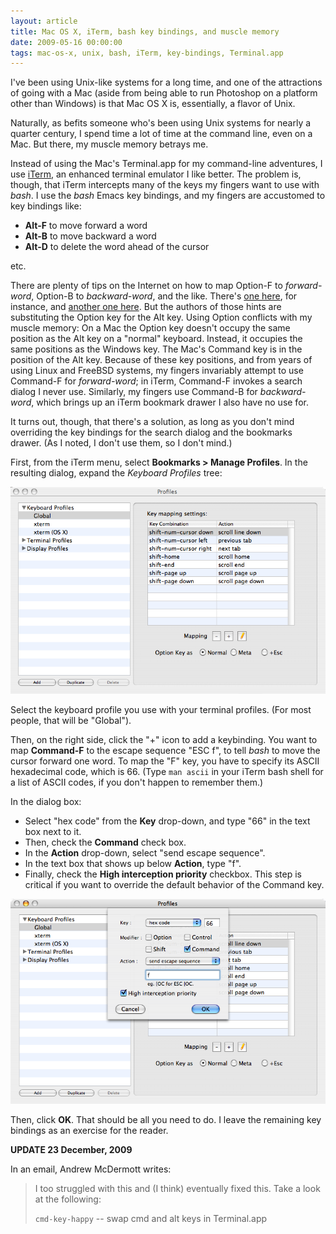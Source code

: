```yaml
---
layout: article
title: Mac OS X, iTerm, bash key bindings, and muscle memory
date: 2009-05-16 00:00:00
tags: mac-os-x, unix, bash, iTerm, key-bindings, Terminal.app
---
```


I've been using Unix-like systems for a long time, and one of the
attractions of going with a Mac (aside from being able to run
Photoshop on a platform other than Windows) is that Mac OS X is,
essentially, a flavor of Unix.

Naturally, as befits someone who's been using Unix systems for
nearly a quarter century, I spend time a lot of time at the command
line, even on a Mac. But there, my muscle memory betrays me.

Instead of using the Mac's Terminal.app for my command-line adventures, I
use [iTerm][], an enhanced terminal emulator I like better. The problem is,
though, that iTerm intercepts many of the keys my fingers want to use with
*bash*. I use the *bash* Emacs key bindings, and my fingers are accustomed
to key bindings like:

- **Alt-F** to move forward a word
- **Alt-B** to move backward a word
- **Alt-D** to delete the word ahead of the cursor

etc.

There are plenty of tips on the Internet on how to map Option-F to
*forward-word*, Option-B to *backward-word*, and the like. There's
[one here][], for instance, and [another one here][]. But the authors of
those hints are substituting the Option key for the Alt key. Using Option
conflicts with my muscle memory: On a Mac the Option key doesn't occupy the
same position as the Alt key on a "normal" keyboard. Instead, it occupies
the same positions as the Windows key. The Mac's Command key is in the
position of the Alt key. Because of these key positions, and from years of
using Linux and FreeBSD systems, my fingers invariably attempt to use
Command-F for *forward-word*; in iTerm, Command-F invokes a search dialog I
never use. Similarly, my fingers use Command-B for *backward-word*, which
brings up an iTerm bookmark drawer I also have no use for.

It turns out, though, that there's a solution, as long as you don't mind
overriding the key bindings for the search dialog and the bookmarks drawer.
(As I noted, I don't use them, so I don't mind.)

First, from the iTerm menu, select
**Bookmarks > Manage Profiles**. In the resulting dialog, expand
the *Keyboard Profiles* tree:

![iTerm Profiles dialog](/images/iTerm-profiles-dialog.png)

Select the keyboard profile you use with your terminal profiles.
(For most people, that will be "Global").

Then, on the right side, click the "+" icon to add a keybinding.
You want to map **Command-F** to the escape sequence "ESC f", to
tell *bash* to move the cursor forward one word. To map the "F"
key, you have to specify its ASCII hexadecimal code, which is 66.
(Type `man ascii` in your iTerm bash shell for a list of ASCII
codes, if you don't happen to remember them.)

In the dialog box:

-   Select "hex code" from the **Key** drop-down, and type "66" in
    the text box next to it.
-   Then, check the **Command** check box.
-   In the **Action** drop-down, select "send escape sequence".
-   In the text box that shows up below **Action**, type "f".
-   Finally, check the **High interception priority** checkbox.
    This step is critical if you want to override the default behavior
    of the Command key.

![Configuring a key binding in iTerm](/images/iTerm-keybinding.png)

Then, click **OK**. That should be all you need to do. I leave the
remaining key bindings as an exercise for the reader.

**UPDATE 23 December, 2009**

In an email, Andrew McDermott writes:

> I too struggled with this and (I think) eventually fixed this. Take
> a look at the following:
> 
> `cmd-key-happy` -- swap cmd and alt keys in Terminal.app

[iTerm]: http://iterm.sourceforge.net/
[one here]: http://ninjamonkeys.co.za/forum/index.php?topic=598
[another one here]: http://splatteredbits.com/tips/move-from-word-to-word-in-iterm
[iTerm Profiles dialog]: /static/iTerm-profiles-dialog.png "iTerm Profiles dialog"
[Configuring a key binding in iTerm]: /static/iTerm-keybinding.png "Configuring a key binding in iTerm"
